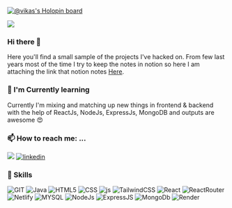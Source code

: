 [![@vikas's Holopin board](https://holopin.io/api/user/board?user=vikassahani)](https://holopin.io/@vikassahani)

<a href="https://cloud.appwrite.io/card/6479a2513f5b891f708a"><img src="https://img.shields.io/badge/appwrite-100000?style=for-the-badge&logo=appwrite&logoColor=F02E65&labelColor=000000&color=F02E65"/></a>

### Hi there 👋

Here you'll find a small sample of the projects I've hacked on. From few last years most of the time I try to keep the notes in notion so here I am attaching the link that notion notes [Here](https://www.notion.so/Web-Development-DSA-10ef9871be3c446d8277de7acca21f10).

### 🌱 I'm Currently learning

Currently I'm mixing and matching up new things in frontend & backend with the help of ReactJs, NodeJs, ExpressJs, MongoDB and outputs are awesome 😍

### 📫 How to reach me: ...

<a href="mailto:vikassahani1110@gmail.com?"><img src="https://img.shields.io/badge/gmail-%23DD0031.svg?&style=for-the-badge&logo=gmail&logoColor=white"/></a>
[![linkedin](https://img.shields.io/badge/LinkedIn-0077B5?style=for-the-badge&logo=linkedin&logoColor=white)
](https://www.linkedin.com/in/vikas-sahani/)

### 🔭 Skills

![GIT](https://img.shields.io/badge/GIT-100000?style=for-the-badge&logo=git&logoColor=white&labelColor=FF7E47&color=F05032)
![Java](https://img.shields.io/badge/java-ED8B00?style=for-the-badge&logo=Java&logoColor=white)
![HTML5](https://img.shields.io/badge/HTML5-E34F26?style=for-the-badge&logo=html5&logoColor=white)
![CSS](https://img.shields.io/badge/CSS3-1572B6?style=for-the-badge&logo=css3&logoColor=white)
![js](https://img.shields.io/badge/JavaScript-F7DF1E?style=for-the-badge&logo=javascript&logoColor=black)
![TailwindCSS](https://img.shields.io/badge/TailwindCSS-06B6D4?style=for-the-badge&logo=tailwindcss&logoColor=white&labelColor=00CAD4&color=06B6D4)
![React](https://camo.githubusercontent.com/4e4a3b5c3e9c00501ec866e2f2466c5a6032f838aca5f2cf3b14450e39e8a2f0/68747470733a2f2f696d672e736869656c64732e696f2f62616467652f72656163742532302d2532333230323332612e7376673f267374796c653d666f722d7468652d6261646765266c6f676f3d7265616374266c6f676f436f6c6f723d253233363144414642)
![ReactRouter](https://img.shields.io/badge/React_Router-100000?style=for-the-badge&logo=REACT&logoColor=white&labelColor=F46363&color=CA4245)
![Netlify](https://img.shields.io/badge/Netlify-100000?style=for-the-badge&logo=Netlify&logoColor=white&labelColor=77EDDF&color=00C7B7)
![MYSQL](https://img.shields.io/badge/MYSQL-100000?style=for-the-badge&logo=MYSQL&logoColor=white&labelColor=3FAAE4&color=4479A1)
![NodeJs](https://img.shields.io/badge/NodeJs-100000?style=for-the-badge&logo=node.js&logoColor=white&labelColor=337000&color=339900)
![ExpressJS](https://img.shields.io/badge/ExpressJS-100000?style=for-the-badge&logo=express&logoColor=black&labelColor=white&color=black)
![MongoDb](https://img.shields.io/badge/MongoDB-100000?style=for-the-badge&logo=mongodb&logoColor=white&labelColor=47BC00&color=47A248)
![Render](https://img.shields.io/badge/Render.com-100000?style=for-the-badge&logo=render&logoColor=46E3B7&labelColor=black&color=46E3B7)
